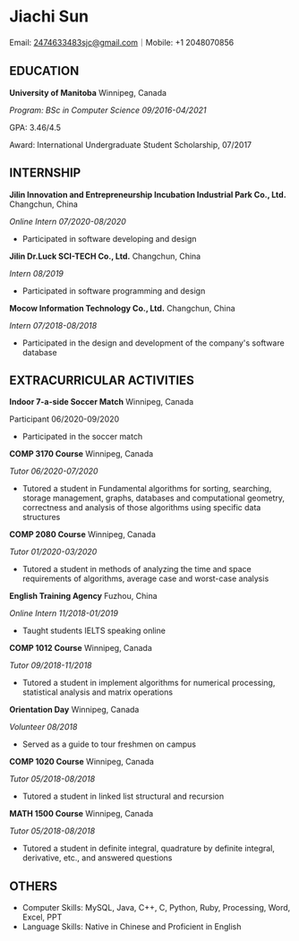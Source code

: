 # **Jiachi Sun**

Email: 2474633483sjc@gmail.com｜Mobile: +1 2048070856

## **EDUCATION**

**University of Manitoba** Winnipeg, Canada

_Program: BSc in Computer Science 09/2016-04/2021_

GPA: 3.46/4.5

Award: International Undergraduate Student Scholarship, 07/2017

## **INTERNSHIP**

**Jilin Innovation and Entrepreneurship Incubation Industrial Park Co., Ltd.** Changchun, China

_Online Intern 07/2020-08/2020_

- Participated in software developing and design

**Jilin Dr.Luck SCI-TECH Co., Ltd.** Changchun, China

_Intern 08/2019_

- Participated in software programming and design

**Mocow Information Technology Co., Ltd.** Changchun, China

_Intern 07/2018-08/2018_

- Participated in the design and development of the company&#39;s software database

## **EXTRACURRICULAR ACTIVITIES**

**Indoor 7-a-side Soccer Match** Winnipeg, Canada

Participant 06/2020-09/2020

- Participated in the soccer match

**COMP 3170 Course** Winnipeg, Canada

_Tutor 06/2020-07/2020_

- Tutored a student in Fundamental algorithms for sorting, searching, storage management, graphs, databases and computational geometry, correctness and analysis of those algorithms using specific data structures

**COMP 2080 Course** Winnipeg, Canada

_Tutor 01/2020-03/2020_

- Tutored a student in methods of analyzing the time and space requirements of algorithms, average case and worst-case analysis

**English Training Agency** Fuzhou, China

_Online Intern 11/2018-01/2019_

- Taught students IELTS speaking online


**COMP 1012 Course** Winnipeg, Canada

_Tutor 09/2018-11/2018_

- Tutored a student in implement algorithms for numerical processing, statistical analysis and matrix operations

**Orientation Day** Winnipeg, Canada

_Volunteer 08/2018_

- Served as a guide to tour freshmen on campus

**COMP 1020 Course** Winnipeg, Canada

_Tutor 05/2018-08/2018_

- Tutored a student in linked list structural and recursion

**MATH 1500 Course** Winnipeg, Canada

_Tutor 05/2018-08/2018_

- Tutored a student in definite integral, quadrature by definite integral, derivative, etc., and answered questions

## **OTHERS**

- Computer Skills: MySQL, Java, C++, C, Python, Ruby, Processing, Word, Excel, PPT
- Language Skills: Native in Chinese and Proficient in English
